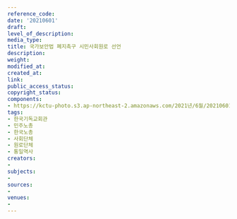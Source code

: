 ```yaml
---
reference_code: 
date: '20210601'
draft: 
level_of_description: 
media_type: 
title: 국가보안법 폐지촉구 시민사회원로 선언
description: 
weight: 
modified_at: 
created_at: 
link: 
public_access_status: 
copyright_status: 
components:
- https://kctu-photo.s3.ap-northeast-2.amazonaws.com/2021년/6월/20210601-국가보안법+폐지촉구+시민사회원로+선언_한국기독교회관_민주노총_한국노총_사회단체_원로단체_통일역사/_1D20258.jpg
tags:
- 한국기독교회관
- 민주노총
- 한국노총
- 사회단체
- 원로단체
- 통일역사
creators:
- 
subjects:
- 
sources:
- 
venues:
- 
---
```

